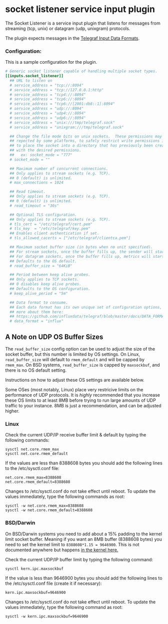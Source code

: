 # socket listener service input plugin

The Socket Listener is a service input plugin that listens for messages from
streaming (tcp, unix) or datagram (udp, unixgram) protocols.

The plugin expects messages in the
[Telegraf Input Data Formats](https://github.com/influxdata/telegraf/blob/master/docs/DATA_FORMATS_INPUT.md).

### Configuration:

This is a sample configuration for the plugin.

```toml
# Generic socket listener capable of handling multiple socket types.
[[inputs.socket_listener]]
  ## URL to listen on
  # service_address = "tcp://:8094"
  # service_address = "tcp://127.0.0.1:http"
  # service_address = "tcp4://:8094"
  # service_address = "tcp6://:8094"
  # service_address = "tcp6://[2001:db8::1]:8094"
  # service_address = "udp://:8094"
  # service_address = "udp4://:8094"
  # service_address = "udp6://:8094"
  # service_address = "unix:///tmp/telegraf.sock"
  # service_address = "unixgram:///tmp/telegraf.sock"

  ## Change the file mode bits on unix sockets.  These permissions may not be
  ## repected by some platforms, to safely restrict write permissions it is best
  ## to place the socket into a directory that has previously been created
  ## with the desired permissions.
  ##   ex: socket_mode = "777"
  # socket_mode = ""

  ## Maximum number of concurrent connections.
  ## Only applies to stream sockets (e.g. TCP).
  ## 0 (default) is unlimited.
  # max_connections = 1024

  ## Read timeout.
  ## Only applies to stream sockets (e.g. TCP).
  ## 0 (default) is unlimited.
  # read_timeout = "30s"

  ## Optional TLS configuration.
  ## Only applies to stream sockets (e.g. TCP).
  # tls_cert = "/etc/telegraf/cert.pem"
  # tls_key  = "/etc/telegraf/key.pem"
  ## Enables client authentication if set.
  # tls_allowed_cacerts = ["/etc/telegraf/clientca.pem"]

  ## Maximum socket buffer size (in bytes when no unit specified).
  ## For stream sockets, once the buffer fills up, the sender will start backing up.
  ## For datagram sockets, once the buffer fills up, metrics will start dropping.
  ## Defaults to the OS default.
  # read_buffer_size = "64KiB"

  ## Period between keep alive probes.
  ## Only applies to TCP sockets.
  ## 0 disables keep alive probes.
  ## Defaults to the OS configuration.
  # keep_alive_period = "5m"

  ## Data format to consume.
  ## Each data format has its own unique set of configuration options, read
  ## more about them here:
  ## https://github.com/influxdata/telegraf/blob/master/docs/DATA_FORMATS_INPUT.md
  # data_format = "influx"
```

## A Note on UDP OS Buffer Sizes

The `read_buffer_size` config option can be used to adjust the size of the socket
buffer, but this number is limited by OS settings. On Linux, `read_buffer_size`
will default to `rmem_default` and will be capped by `rmem_max`. On BSD systems,
`read_buffer_size` is capped by `maxsockbuf`, and there is no OS default
setting.

Instructions on how to adjust these OS settings are available below.

Some OSes (most notably, Linux) place very restricive limits on the performance
of UDP protocols. It is _highly_ recommended that you increase these OS limits to
at least 8MB before trying to run large amounts of UDP traffic to your instance.
8MB is just a recommendation, and can be adjusted higher.

### Linux
Check the current UDP/IP receive buffer limit & default by typing the following
commands:

```
sysctl net.core.rmem_max
sysctl net.core.rmem_default
```

If the values are less than 8388608 bytes you should add the following lines to
the /etc/sysctl.conf file:

```
net.core.rmem_max=8388608
net.core.rmem_default=8388608
```

Changes to /etc/sysctl.conf do not take effect until reboot.
To update the values immediately, type the following commands as root:

```
sysctl -w net.core.rmem_max=8388608
sysctl -w net.core.rmem_default=8388608
```

### BSD/Darwin

On BSD/Darwin systems you need to add about a 15% padding to the kernel limit
socket buffer. Meaning if you want an 8MB buffer (8388608 bytes) you need to set
the kernel limit to `8388608*1.15 = 9646900`. This is not documented anywhere but
happens
[in the kernel here.](https://github.com/freebsd/freebsd/blob/master/sys/kern/uipc_sockbuf.c#L63-L64)

Check the current UDP/IP buffer limit by typing the following command:

```
sysctl kern.ipc.maxsockbuf
```

If the value is less than 9646900 bytes you should add the following lines
to the /etc/sysctl.conf file (create it if necessary):

```
kern.ipc.maxsockbuf=9646900
```

Changes to /etc/sysctl.conf do not take effect until reboot.
To update the values immediately, type the following command as root:

```
sysctl -w kern.ipc.maxsockbuf=9646900
```
